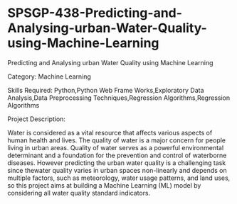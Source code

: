 # SPSGP-438-Predicting-and-Analysing-urban-Water-Quality-using-Machine-Learning
Predicting and Analysing urban Water Quality using Machine Learning

Category: Machine Learning

Skills Required:
Python,Python Web Frame Works,Exploratory Data Analysis,Data Preprocessing Techniques,Regression Algorithms,Regression Algorithms

Project Description:

Water is considered as a vital resource that affects various aspects of human health and lives. The quality of water is a major concern for 
people living in urban areas. Quality of water serves as a powerful environmental determinant and a foundation for the prevention and control
of waterborne diseases. However predicting the urban water quality is a challenging task since thewater quality varies in urban spaces non-linearly
and depends on multiple factors, such as meteorology, water usage patterns, and land uses, so this project aims at building a Machine Learning (ML) 
model by considering all water quality standard indicators.

